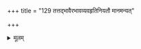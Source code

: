 +++
title = "129 तत्तद्भावैरभावव्यवहृतिनियतौ मानमन्यत्"

+++
<details><summary>मूलम्</summary>

तत्तद्भावैरभावव्यवहृतिनियतौ मानमन्यत् किमर्थं स्मर्तव्यस्मृत्यभावात् परमनुमिमते प्रातरश्वाद्यभावम् ।  
स्यादक्षाद्भावधीवद्विमतिविषयधीरन्वयादेस्समत्वात् भावग्राहिण्यभावं तदुचितसहकार्यागमे बोधयन्ति ॥ १२९ ॥
</details>